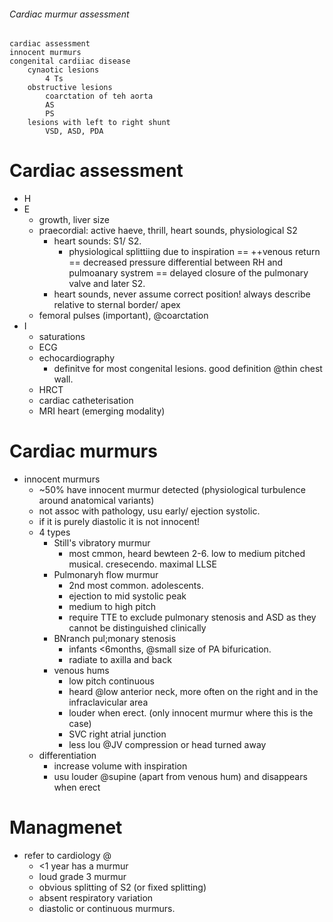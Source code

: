 ###### Cardiac murmur assessment
    cardiac assessment 
    innocent murmurs
    congenital cardiiac disease
        cynaotic lesions
            4 Ts
        obstructive lesions
            coarctation of teh aorta
            AS
            PS
        lesions with left to right shunt
            VSD, ASD, PDA

# Cardiac assessment
- H
- E
    + growth, liver size
    + praecordial: active haeve, thrill, heart sounds, physiological S2
        * heart sounds: S1/ S2.
            - physiological splittiing due to inspiration == ++venous return == decreased pressure differential between RH and pulmoanary systrem == delayed closure of the pulmonary valve and later S2. 
        * heart sounds, never assume correct position! always describe relative to sternal border/ apex
    + femoral pulses (important), @coarctation 
- I
    + saturations
    + ECG
    + echocardiography
        * definitve for most congenital lesions. good definition @thin chest wall. 
    + HRCT
    + cardiac catheterisation
    + MRI heart (emerging modality)

# Cardiac murmurs
- innocent murmurs
    + ~50% have innocent murmur detected (physiological turbulence around anatomical variants)
    + not assoc with pathology, usu early/ ejection systolic.
    + if it is purely diastolic it is not innocent!
    + 4 types
        * Still's vibratory murmur
            - most cmmon, heard bewteen 2-6. low to medium pitched musical. cresecendo. maximal LLSE 
        * Pulmonaryh flow murmur
            - 2nd most common. adolescents. 
            - ejection to mid systolic peak
            - medium to high pitch
            - require TTE to exclude pulmonary stenosis and ASD as they cannot be distinguished clinically
        * BNranch pul;monary stenosis
            - infants <6months, @small size of PA bifurication. 
            - radiate to axilla and back
        * venous hums
            - low pitch continuous 
            - heard @low anterior neck, more often on the right and in the infraclavicular area
            - louder when erect. (only innocent murmur where this is the case)
            - SVC right atrial junction 
            - less lou @JV compression or head turned away
    + differentiation
        * increase volume with inspiration
        * usu louder @supine (apart from venous hum) and disappears when erect

# Managmenet
- refer to cardiology @
    + <1 year has a murmur
    + loud grade 3 murmur
    + obvious splitting of S2 (or fixed splitting)
    + absent respiratory variation
    + diastolic or continuous murmurs.
